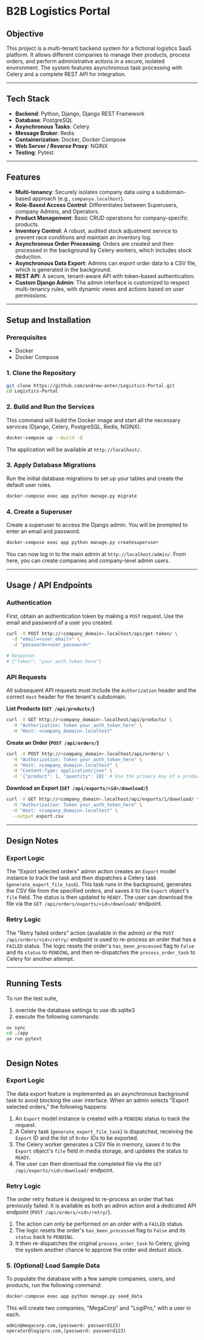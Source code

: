 # B2B Logistics Portal

## Objective

This project is a multi-tenant backend system for a fictional logistics SaaS platform. It allows different companies to manage their products, process orders, and perform administrative actions in a secure, isolated environment. The system features asynchronous task processing with Celery and a complete REST API for integration.

---

## Tech Stack

-   **Backend**: Python, Django, Django REST Framework
-   **Database**: PostgreSQL
-   **Asynchronous Tasks**: Celery
-   **Message Broker**: Redis
-   **Containerization**: Docker, Docker Compose
-   **Web Server / Reverse Proxy**: NGINX
-   **Testing**: Pytest

---

## Features

-   **Multi-tenancy**: Securely isolates company data using a subdomain-based approach (e.g., `companya.localhost`).
-   **Role-Based Access Control**: Differentiates between Superusers, company Admins, and Operators.
-   **Product Management**: Basic CRUD operations for company-specific products.
-   **Inventory Control**: A robust, audited stock adjustment service to prevent race conditions and maintain an inventory log.
-   **Asynchronous Order Processing**: Orders are created and then processed in the background by Celery workers, which includes stock deduction.
-   **Asynchronous Data Export**: Admins can export order data to a CSV file, which is generated in the background.
-   **REST API**: A secure, tenant-aware API with token-based authentication.
-   **Custom Django Admin**: The admin interface is customized to respect multi-tenancy rules, with dynamic views and actions based on user permissions.

---

## Setup and Installation

### Prerequisites
-   Docker
-   Docker Compose

### 1. Clone the Repository
```bash
git clone https://github.com/andrew-anter/Logistics-Portal.git
cd Logistics-Portal
````

### 2\. Build and Run the Services

This command will build the Docker image and start all the necessary services (Django, Celery, PostgreSQL, Redis, NGINX).

```bash
docker-compose up --build -d
```

The application will be available at `http://localhost/`.

### 3\. Apply Database Migrations

Run the initial database migrations to set up your tables and create the default user roles.

```bash
docker-compose exec app python manage.py migrate
```

### 4\. Create a Superuser

Create a superuser to access the Django admin. You will be prompted to enter an email and password.

```bash
docker-compose exec app python manage.py createsuperuser
```

You can now log in to the main admin at `http://localhost/admin/`. From here, you can create companies and company-level admin users.

-----

## Usage / API Endpoints

### Authentication

First, obtain an authentication token by making a `POST` request. Use the email and password of a user you created.

```bash
curl -X POST http://<company_domain>.localhost/api/get-token/ \
  -d "email=<user_email>" \
  -d "password=<user_password>"

# Response:
# {"token": "your_auth_token_here"}
```

### API Requests

All subsequent API requests must include the `Authorization` header and the correct `Host` header for the tenant's subdomain.

**List Products (`GET /api/products/`)**

```bash
curl -X GET http://<company_domain>.localhost/api/products/ \
  -H "Authorization: Token your_auth_token_here" \
  -H "Host: <company_domain>.localhost"
```

**Create an Order (`POST /api/orders/`)**

```bash
curl -X POST http://<company_domain>.localhost/api/orders/ \
  -H "Authorization: Token your_auth_token_here" \
  -H "Host: <company_domain>.localhost" \
  -H "Content-Type: application/json" \
  -d '{"product": 1, "quantity": 10}' # Use the primary key of a product
```

**Download an Export (`GET /api/exports/<id>/download/`)**

```bash
curl -X GET http://<company_domain>.localhost/api/exports/1/download/ \
  -H "Authorization: Token your_auth_token_here" \
  -H "Host: <company_domain>.localhost" \
  --output export.csv
```

-----

## Design Notes

### Export Logic

The "Export selected orders" admin action creates an `Export` model instance to track the task and then dispatches a Celery task (`generate_export_file_task`). This task runs in the background, generates the CSV file from the specified orders, and saves it to the `Export` object's `file` field. The status is then updated to `READY`. The user can download the file via the `GET /api/orders/exports/<id>/download/` endpoint.

### Retry Logic

The "Retry failed orders" action (available in the admin) or the `POST /api/orders/<id>/retry/` endpoint is used to re-process an order that has a `FAILED` status. The logic resets the order's `has_been_processed` flag to `False` and its `status` to `PENDING`, and then re-dispatches the `process_order_task` to Celery for another attempt.

-----

## Running Tests

To run the test suite, 
1. override the database settings to use db.sqlite3
2. execute the following commands:

```bash
uv sync
cd ./app
uv run pytest
```

```
```

## Design Notes

### Export Logic
The data export feature is implemented as an asynchronous background task to avoid blocking the user interface. When an admin selects "Export selected orders," the following happens:
1.  An `Export` model instance is created with a `PENDING` status to track the request.
2.  A Celery task (`generate_export_file_task`) is dispatched, receiving the `Export` ID and the list of `Order` IDs to be exported.
3.  The Celery worker generates a CSV file in memory, saves it to the `Export` object's `file` field in media storage, and updates the status to `READY`.
4.  The user can then download the completed file via the `GET /api/exports/<id>/download/` endpoint.

### Retry Logic
The order retry feature is designed to re-process an order that has previously failed. It is available as both an admin action and a dedicated API endpoint (`POST /api/orders/<id>/retry/`).
1.  The action can only be performed on an order with a `FAILED` status.
2.  The logic resets the order's `has_been_processed` flag to `False` and its `status` back to `PENDING`.
3.  It then re-dispatches the original `process_order_task` to Celery, giving the system another chance to approve the order and deduct stock.


### 5. (Optional) Load Sample Data
To populate the database with a few sample companies, users, and products, run the following command:
```bash
docker-compose exec app python manage.py seed_data
```


This will create two companies, "MegaCorp" and "LogiPro," with a user in each.
```csv
admin@megacorp.com,(password: password123)
operator@logipro.com,(password: password123)
```


